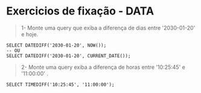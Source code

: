 # Exercicios de fixação - DATA

> 1- Monte uma query que exiba a diferença de dias entre '2030-01-20' e hoje.

```console
SELECT DATEDIFF('2030-01-20', NOW());
-- OU
SELECT DATEDIFF('2030-01-20', CURRENT_DATE());
```

> 2- Monte uma query exiba a diferença de horas entre '10:25:45' e '11:00:00' .

```console
SELECT TIMEDIFF('10:25:45', '11:00:00');
```
